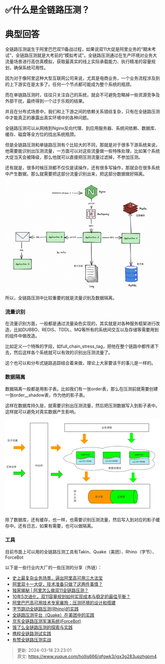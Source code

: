 # ✅什么是全链路压测？

# 典型回答


全链路压测诞生于阿里巴巴双11备战过程，如果说双11大促是阿里业务的“期末考试”，全链路压测就是大考前的“模拟考试”。全链路压测通过在生产环境对业务大流量场景进行高仿真模拟，获取最真实的线上实际承载能力、执行精准的容量规划，确保系统可用性。



因为对于像阿里这种大型互联网公司来说，尤其是电商业务，一个业务流程涉及到的上下游实在是太多了。任何一个节点都可能成为整个系统的瓶颈。



而在单链路压测时，往往只关注自己的系统，就会不可避免忽略掉一些资源竞争及外部干扰，最终得到一个过于乐观的结果。



并且在分布式场景中，我们和上下游之间的依赖关系错综复杂，只有在全链路压测中才能真正的暴露出真实环境中的各种问题。



全链路压测可以从网络到Nginx反向代理、到应用服务器、系统间依赖、数据库、缓存、磁盘等全方位的找出系统瓶颈。



但是全链路压测和单链路压测有个比较大的不同，那就是对于很多下游系统来说，他需要能识别出压测流量，一方面可以对这些流量做一些特殊处理，比如某个系统大促当天会被降级，那么他就可以直接把压测流量过滤掉，不参加压测。



还有就是，很多时候压测都不仅仅是读操作，还有很多写操作，那就会在很多系统中产生数据，那么就需要把这部分流量识别出来，把这部分数据做好隔离。



![1690893717213-77849a0f-cafe-4ac8-891a-95a6ff0bb835.png](./img/f7kUfexTljY2LZjp/1690893717213-77849a0f-cafe-4ac8-891a-95a6ff0bb835-001054.png)



所以，全链路压测中比较重要的就是流量识别及数据隔离。



### 流量识别


在流量识别方面，一般都是通过流量染色实现的，其实就是对各种服务框架进行改造，比如DUBBO、REDIS、TDDL、MQ等所有的系统间交互以及存储等需要用到的组件中做改造。



比如定义一个特殊的字段，如full_chain_stress_tag，把他在整个链路中都传递下去，然后这样各个系统就可以有效的识别出压测流量了。



这个也可以和分布式链路追踪结合着来做，理论上大家要该干的事儿是一样的。





### 数据隔离


数据隔离一般都是用影子表。比如我们有一张order表，那么在压测前就需要创建一张order__shadow表，作为他的影子表。



这样在数据库持久层，就需要识别出压测流量，然后把压测数据写入到影子表中。这样就可以避免对真实数据产生影响。





![1690893016608-8d28e5d4-b450-49ce-9c01-2f6640f7492e.png](./img/f7kUfexTljY2LZjp/1690893016608-8d28e5d4-b450-49ce-9c01-2f6640f7492e-572423.png)





除了数据库，还有缓存，也一样，也需要识别压测流量，然后写入到对应的影子缓存中。还有日志，如果有需要，也可以做隔离。





### 工具


目前市面上可以用的全链路压测工具有Takin、Quake（美团）、Rhino（字节）、ForceBot



以下是一些行业内大厂的一些压测的分享（外链）：



+ [史上最复杂业务场景，逼出阿里高可用三大法宝](https://zhuanlan.zhihu.com/p/27211011)
+ [阿里双十一大促，技术准备只做了这两件事情？](https://mp.weixin.qq.com/s?__biz=MjM5MDE0Mjc4MA==&mid=2650995093&idx=1&sn=574f6d83a48c2c596943b1fbeb25e4a7&chksm=bdbf01c68ac888d03eadfff1475e782ac8e289ad62bfe5cfe15542105fcdd8f6dfb6e2da7afa&scene=21#wechat_redirect)
+ [独家揭秘 | 阿里怎么做双11全链路压测？](https://developer.aliyun.com/article/723177)
+ [10年5次进化，双11容量规划如何实现成本与稳定的最佳平衡？](https://juejin.im/entry/6844903713773977614)
+ [阿里巴巴高可用技术专家襄玲：压测环境的设计和搭建](https://mp.weixin.qq.com/s?__biz=MzU4NzU0MDIzOQ==&mid=2247486698&idx=3&sn=c3a2af9322c2bf6ad25d8c4823d1461f&chksm=fdeb3e8aca9cb79c3ff4f0d61eed4db4e7fd72c54e0ef670ad9d4c12caa05000dec80bbd179a&scene=21#wechat_redirect)
+ [字节跳动全链路压测(Rhino)的实践](https://mp.weixin.qq.com/s/vofrpFGvnptj3MNAv1hQ-w)
+ [全链路压测平台（Quake）在美团中的实践](https://tech.meituan.com/2018/09/27/quake-introduction.html)
+ [京东全链路压测军演系统(ForceBot)](https://github.com/panjianning/performance-test/blob/master/%E4%BA%AC%E4%B8%9C%E5%85%A8%E9%93%BE%E8%B7%AF%E5%8E%8B%E6%B5%8B%E5%86%9B%E6%BC%94%E7%B3%BB%E7%BB%9F(ForceBot).pdf)
+ [饿了么全链路压测的探索与实践](https://zhuanlan.zhihu.com/p/30306892)
+ [携程全链路测试实践](https://github.com/panjianning/performance-test/blob/master/%E6%90%BA%E7%A8%8B%E5%85%A8%E9%93%BE%E8%B7%AF%E6%B5%8B%E8%AF%95%E5%AE%9E%E8%B7%B5.pdf)
+ [有赞全链路压测实战](https://cloud.tencent.com/developer/article/1510088)





> 更新: 2024-03-18 23:23:01  
> 原文: <https://www.yuque.com/hollis666/qfgwk3/igx3g283upzhgpm4>